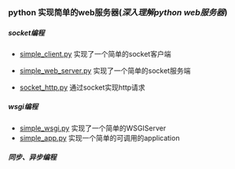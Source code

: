 ### python 实现简单的web服务器(*深入理解python web服务器*)

##### socket编程
- [simple_client.py](./simple_client.py) 实现了一个简单的socket客户端
- [simple_web_server.py](./simple_web_server.py) 实现了一个简单的socket服务端

- [socket_http.py](./socket_http.py) 通过socket实现http请求

##### wsgi编程
- [simple_wsgi.py](./simple_wsgi.py) 实现了一个简单的WSGIServer
- [simple_app.py](./simple_app.py) 实现一个简单的可调用的application


##### 同步、异步编程


